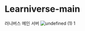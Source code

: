 # Learniverse-main
러니버스 메인 서버
![undefined (1) 1](https://github.com/Team-Learniverse/Learniverse-main/assets/50574878/e772cf8d-2d90-44ad-b5d4-fe7d3eac25c4)
